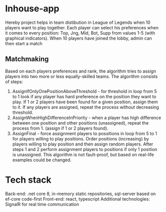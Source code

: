 # Inhouse-app
Hereby project helps in team distibution in League of Legends when 10 players want to play together. Each player can select his preferences when it comes to every position: Top, Jng, Mid, Bot, Supp from values 1-5 (with graphical indicators).
When 10 players have joined the lobby, admin can then start a match

## Matchmaking
Based on each players preferences and rank, the algorithm tries to assign players into two more or less equally-skilled teams.
The algorithm consists of steps:
1. AssignIfOnlyOnePositionAboveThreshold - for threshold in loop from 5 to 1 look if any player has hard preference on the position they want to play. If 1 or 2 players have been found for a given position, assign them to it. If any players are assigned, repeat the process without decreasing threshold.
2. AssignWhenHighDifferenceInPriority - when a player has high difference between one position and other positions (unassigned), repeat the process from 1. (assign if 1 or 2 players found).
3. AssignFinal - force assignment players to possitions in loop from 5 to 1 for players willing to play positions. Order positions (increasing) by players willing to play position and then assign random players.
After steps 1 and 2 perform assignment players to positions if only 1 position is unassigned.
This algorithm is not fault-proof, but based on real-life examples could be changed.

 # Tech stack
 Back-end: .net core 8, in-memory static repositories, sql-server based on ef-core code-first
 Front-end: react, typescript
 Additional technologies: SignalR for real time communication
